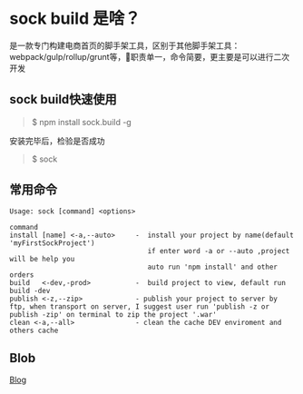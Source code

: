# sock build 是啥？

是一款专门构建电商首页的脚手架工具，区别于其他脚手架工具：webpack/gulp/rollup/grunt等，职责单一，命令简要，更主要是可以进行二次开发

## sock build快速使用
> $ npm install sock.build -g

安装完毕后，检验是否成功
> $ sock

## 常用命令
```
Usage: sock [command] <options>

command
install [name] <-a,--auto>     -  install your project by name(default 'myFirstSockProject') 
                                  if enter word -a or --auto ,project will be help you 
                                  auto run 'npm install' and other orders
build   <-dev,-prod>           -  build project to view, default run build -dev
publish <-z,--zip>             - publish your project to server by ftp, when transport on server, I suggest user run 'publish -z or publish -zip' on terminal to zip the project '.war'
clean <-a,--all>               - clean the cache DEV enviroment and others cache
```


## Blob
[Blog](http://www.zhangjinglin.cn)







